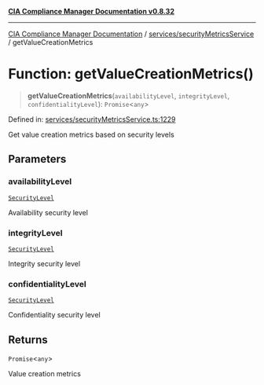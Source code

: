 [**CIA Compliance Manager Documentation v0.8.32**](../../../README.md)

***

[CIA Compliance Manager Documentation](../../../modules.md) / [services/securityMetricsService](../README.md) / getValueCreationMetrics

# Function: getValueCreationMetrics()

> **getValueCreationMetrics**(`availabilityLevel`, `integrityLevel`, `confidentialityLevel`): `Promise`\<`any`\>

Defined in: [services/securityMetricsService.ts:1229](https://github.com/Hack23/cia-compliance-manager/blob/0dc9a11e510cc2f2986e7debe532892627f2b00f/src/services/securityMetricsService.ts#L1229)

Get value creation metrics based on security levels

## Parameters

### availabilityLevel

[`SecurityLevel`](../../../types/cia/type-aliases/SecurityLevel.md)

Availability security level

### integrityLevel

[`SecurityLevel`](../../../types/cia/type-aliases/SecurityLevel.md)

Integrity security level

### confidentialityLevel

[`SecurityLevel`](../../../types/cia/type-aliases/SecurityLevel.md)

Confidentiality security level

## Returns

`Promise`\<`any`\>

Value creation metrics
